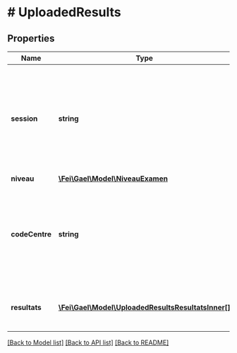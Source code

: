 # # UploadedResults

## Properties

Name | Type | Description | Notes
------------ | ------------- | ------------- | -------------
**session** | **string** | un code session FEI qui permet d&#39;identifier la session. Il est composé de l&#39;année sur 4 chiffres suivi du mois sur 2 chiffres et du code déclinaison. |
**niveau** | [**\Fei\Gael\Model\NiveauExamen**](NiveauExamen.md) |  |
**codeCentre** | **string** | code centre / numéro d&#39;établissement / numéro de centre, sur 6 chiffres, les 3 premiers encodant le territoire, les 3 suivants le centre. |
**resultats** | [**\Fei\Gael\Model\UploadedResultsResultatsInner[]**](UploadedResultsResultatsInner.md) | résultat de chaque candidat avec son numéro de candidat | [optional]

[[Back to Model list]](../../README.md#models) [[Back to API list]](../../README.md#endpoints) [[Back to README]](../../README.md)
